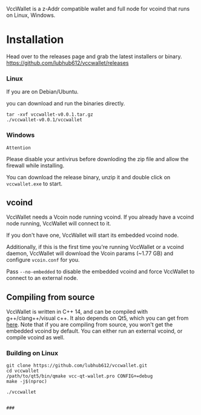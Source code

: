 VccWallet is a z-Addr compatible wallet and full node for vcoind that runs on Linux, Windows.


# Installation

Head over to the releases page and grab the latest installers or binary. https://github.com/lubhub612/vccwallet/releases

### Linux

If you are on Debian/Ubuntu.

you can download and run the binaries directly.
```
tar -xvf vccwallet-v0.0.1.tar.gz
./vccwallet-v0.0.1/vccwallet
```

### Windows
```
Attention
```
Please disable your antivirus before downloding the zip file and allow the firewall while installing.

You can download the release binary, unzip it and double click on `vccwallet.exe` to start.



## vcoind
VccWallet needs a Vcoin node running vcoind. If you already have a vcoind node running, VccWallet will connect to it. 

If you don't have one, VccWallet will start its embedded vcoind node. 

Additionally, if this is the first time you're running VccWallet or a vcoind daemon, VccWallet will download the Vcoin params (~1.77 GB) and configure `vcoin.conf` for you. 

Pass `--no-embedded` to disable the embedded vcoind and force VccWallet to connect to an external node.

## Compiling from source
VccWallet is written in C++ 14, and can be compiled with g++/clang++/visual c++. It also depends on Qt5, which you can get from [here](https://www.qt.io/download). Note that if you are compiling from source, you won't get the embedded vcoind by default. You can either run an external vcoind, or compile vcoind as well. 


### Building on Linux

```
git clone https://github.com/lubhub612/vccwallet.git
cd vccwallet
/path/to/qt5/bin/qmake vcc-qt-wallet.pro CONFIG+=debug
make -j$(nproc)

./vccwallet
```

```

### 
